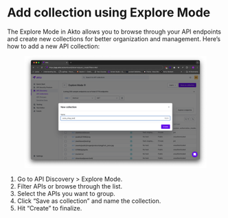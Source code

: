 # Add collection using Explore Mode

The Explore Mode in Akto allows you to browse through your API endpoints and create new collections for better organization and management. Here’s how to add a new API collection:

<figure><img src="../../.gitbook/assets/image (3) (1) (1) (1) (1) (1) (1) (1) (1) (1) (1) (1) (1) (1) (1) (1).png" alt=""><figcaption></figcaption></figure>

1. Go to API Discovery > Explore Mode.
2. Filter APIs or browse through the list.
3. Select the APIs you want to group.
4. Click “Save as collection” and name the collection.
5. Hit “Create” to finalize.
